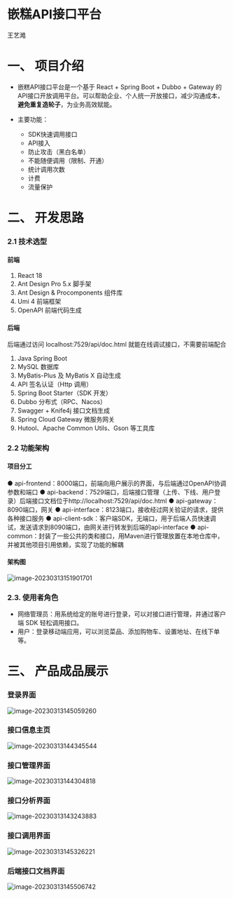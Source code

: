 # 嵌糕API接口平台 

王艺澔



# 一、 项目介绍

- 嵌糕API接口平台是一个基于 React + Spring Boot + Dubbo + Gateway 的API接口开放调用平台。可以帮助企业、个人统一开放接口，减少沟通成本，**避免重复造轮子**，为业务高效赋能。
- 主要功能：

  - SDK快速调用接口
  - API接入
  - 防止攻击（黑白名单） 
  - 不能随便调用（限制、开通） 
  - 统计调用次数 
  - 计费 
  - 流量保护

# 二、 开发思路

### 2.1 技术选型

#### 前端

1. React 18
2. Ant Design Pro 5.x 脚手架
3. Ant Design & Procomponents 组件库
4. Umi 4 前端框架
5. OpenAPI 前端代码生成

#### 后端

后端通过访问 localhost:7529/api/doc.html 就能在线调试接口，不需要前端配合

1. Java Spring Boot
2. MySQL 数据库
3. MyBatis-Plus 及 MyBatis X 自动生成
4. API 签名认证（Http 调用）
5. Spring Boot Starter（SDK 开发）
6. Dubbo 分布式（RPC、Nacos）
7. Swagger + Knife4j 接口文档生成
8. Spring Cloud Gateway 微服务网关
9. Hutool、Apache Common Utils、Gson 等工具库



### 2.2 功能架构

#### 项目分工

● api-frontend：8000端口，前端向用户展示的界面，与后端通过OpenAPI协调参数和端口
● api-backend：7529端口，后端接口管理（上传、下线、用户登录）后端接口文档位于http://localhost:7529/api/doc.html
● api-gateway：8090端口，网关
● api-interface：8123端口，接收经过网关验证的请求，提供各种接口服务
● api-client-sdk：客户端SDK，无端口，用于后端人员快速调试，发送请求到8090端口，由网关进行转发到后端的api-interface
● api-common：封装了一些公共的类和接口，用Maven进行管理放置在本地仓库中，并被其他项目引用依赖，实现了功能的解耦



#### 架构图

![image-20230313151901701](https://typingcat-picbed.oss-cn-hangzhou.aliyuncs.com/img/202303131519773.png)

### 2.3. 使用者角色

- 网络管理员：用系统给定的账号进行登录，可以对接口进行管理，并通过客户端 SDK 轻松调用接口。
- 用户：登录移动端应用，可以浏览菜品、添加购物车、设置地址、在线下单等。





# 三、 产品成品展示

### 登录界面

![image-20230313145059260](https://typingcat-picbed.oss-cn-hangzhou.aliyuncs.com/img/202303131450331.png)



### 接口信息主页

![image-20230313144345544](https://typingcat-picbed.oss-cn-hangzhou.aliyuncs.com/img/202303131443597.png)

### 接口管理界面

![image-20230313144304818](https://typingcat-picbed.oss-cn-hangzhou.aliyuncs.com/img/202303131443933.png)

### 接口分析界面

![image-20230313143243883](https://typingcat-picbed.oss-cn-hangzhou.aliyuncs.com/img/202303131432025.png)

### 接口调用界面

![image-20230313145326221](https://typingcat-picbed.oss-cn-hangzhou.aliyuncs.com/img/202303131453285.png)



### 后端接口文档界面

![image-20230313145506742](https://typingcat-picbed.oss-cn-hangzhou.aliyuncs.com/img/202303131455825.png)
